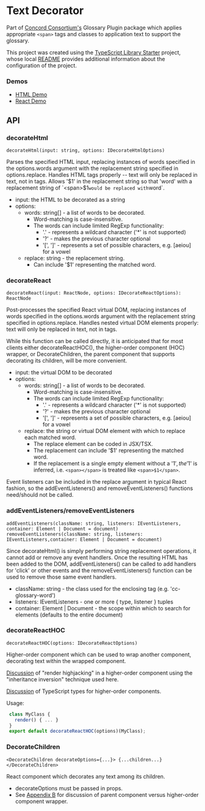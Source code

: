 # Text Decorator

Part of [Concord Consortium's](https://concord.org) Glossary Plugin package which applies appropriate `<span>` tags and classes to application text to support the glossary.

This project was created using the [TypeScript Library Starter](https://github.com/alexjoverm/typescript-library-starter#readme) project, whose local [README](README-typescript-library-starter) provides additional information about the configuration of the project.

### Demos
- [HTML Demo](https://concord-consortium.github.io/text-plugins/test/decorate-html.test.html)
- [React Demo](https://concord-consortium.github.io/text-plugins/test/decorate-react.test.html)

## API

### decorateHtml
`decorateHtml(input: string, options: IDecorateHtmlOptions)`

Parses the specified HTML input, replacing instances of words specified in the
options.words argument with the replacement string specified in options.replace.
Handles HTML tags properly -- text will only be replaced in text, not in tags.
Allows '$1' in the replacement string so that 'word' with a replacement string
of `<span>$1</span>` would be replaced with `<span>word</span>`.

- input: the HTML to be decorated as a string
- options:
  - words: string[] - a list of words to be decorated.
    - Word-matching is case-insensitive.
    - The words can include limited RegExp functionality:
      - '.' - represents a wildcard character ('*' is not supported)
      - '?' - makes the previous character optional
      - '[', ']' - represents a set of possible characters, e.g. [aeiou] for a vowel
  - replace: string - the replacement string.
    - Can include '$1' representing the matched word.

### decorateReact
`decorateReact(input: ReactNode, options: IDecorateReactOptions): ReactNode`

Post-processes the specified React virtual DOM, replacing instances of words specified in
the options.words argument with the replacement string specified in options.replace.
Handles nested virtual DOM elements properly: text will only be replaced in text, not in tags.

While this function can be called directly, it is anticipated that for most clients either
decorateReactHOC(), the higher-order component (HOC) wrapper, or DecorateChildren, the
parent component that supports decorating its children, will be more convenient.

- input: the virtual DOM to be decorated
- options:
  - words: string[] - a list of words to be decorated.
    - Word-matching is case-insensitive.
    - The words can include limited RegExp functionality:
      - '.' - represents a wildcard character ('*' is not supported)
      - '?' - makes the previous character optional
      - '[', ']' - represents a set of possible characters, e.g. [aeiou] for a vowel
  - replace: the string or virtual DOM element with which to replace each matched word.
    - The replace element can be coded in JSX/TSX.
    - The replacement can include '$1' representing the matched word.
    - If the replacement is a single empty element without a '$1', the '$1' is inferred,
    i.e. `<span></span>` is treated like `<span>$1</span>`.

Event listeners can be included in the replace argument in typical React fashion, so
the addEventListeners() and removeEventListeners() functions need/should not be called.

### addEventListeners/removeEventListeners
`addEventListeners(className: string, listeners: IEventListeners, container: Element | Document = document)`
`removeEventListeners(className: string, listeners: IEventListeners,container: Element | Document = document)`

Since decorateHtml() is simply performing string replacement operations,
it cannot add or remove any event handlers. Once the resulting HTML
has been added to the DOM, addEventListeners() can be called to
add handlers for 'click' or other events and the removeEventListeners()
function can be used to remove those same event handlers.

- className: string - the class used for the enclosing tag (e.g. 'cc-glossary-word')
- listeners: IEventListeners - one or more { type, listener } tuples
- container: Element | Document - the scope within which to search for elements (defaults to the entire document)

### decorateReactHOC
`decorateReactHOC(options: IDecorateReactOptions)`

Higher-order component which can be used to wrap another component,
decorating text within the wrapped component.

[Discussion](https://medium.com/@franleplant/react-higher-order-components-in-depth-cf9032ee6c3e) of "render highjacking" in a higher-order component using the "inheritance inversion" technique used here.

[Discussion](https://medium.com/@jrwebdev/react-higher-order-component-patterns-in-typescript-42278f7590fb) of TypeScript types for higher-order components.

Usage:
```javascript
 class MyClass {
   render() { ... }
 }
 export default decorateReactHOC(options)(MyClass);
```
### DecorateChildren
`<DecorateChildren decorateOptions={...}> {...children...} </DecorateChildren>`

React component which decorates any text among its children.
- decorateOptions must be passed in props.
- See [Appendix B](https://medium.com/@franleplant/react-higher-order-components-in-depth-cf9032ee6c3e) for discussion of parent component versus higher-order component wrapper.
